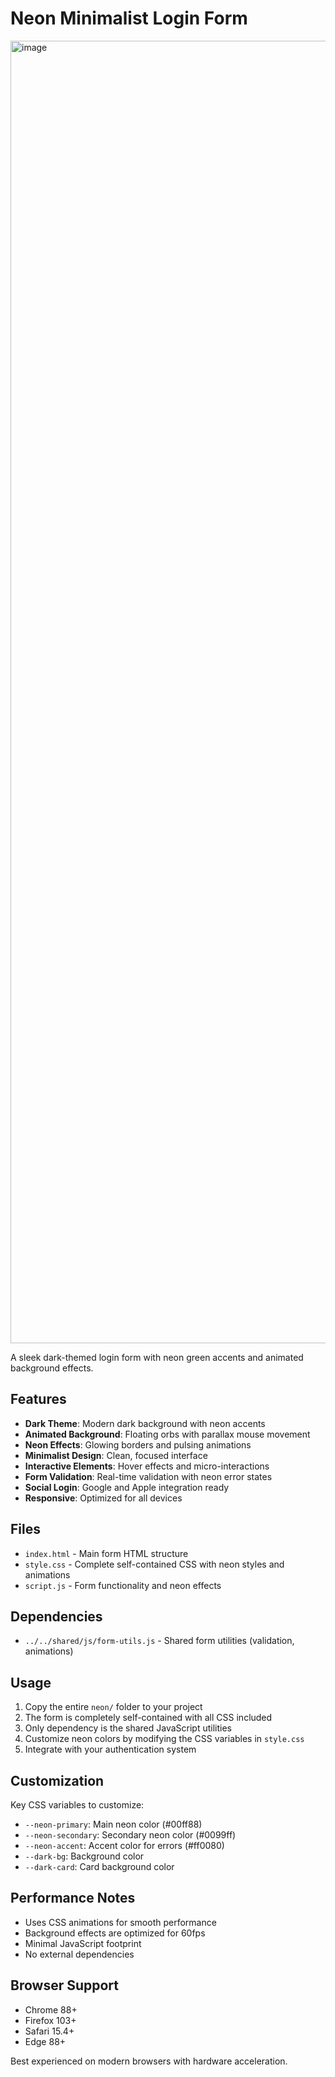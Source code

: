 # Neon Minimalist Login Form


<img width="3144" height="2084" alt="image" src="https://github.com/user-attachments/assets/6f128fd8-3b6a-4e61-ae0f-b1f2694cd1cf" />


A sleek dark-themed login form with neon green accents and animated background effects.

## Features

- **Dark Theme**: Modern dark background with neon accents
- **Animated Background**: Floating orbs with parallax mouse movement
- **Neon Effects**: Glowing borders and pulsing animations
- **Minimalist Design**: Clean, focused interface
- **Interactive Elements**: Hover effects and micro-interactions
- **Form Validation**: Real-time validation with neon error states
- **Social Login**: Google and Apple integration ready
- **Responsive**: Optimized for all devices

## Files

- `index.html` - Main form HTML structure
- `style.css` - Complete self-contained CSS with neon styles and animations
- `script.js` - Form functionality and neon effects

## Dependencies

- `../../shared/js/form-utils.js` - Shared form utilities (validation, animations)

## Usage

1. Copy the entire `neon/` folder to your project
2. The form is completely self-contained with all CSS included
3. Only dependency is the shared JavaScript utilities
4. Customize neon colors by modifying the CSS variables in `style.css`
5. Integrate with your authentication system

## Customization

Key CSS variables to customize:
- `--neon-primary`: Main neon color (#00ff88)
- `--neon-secondary`: Secondary neon color (#0099ff)
- `--neon-accent`: Accent color for errors (#ff0080)
- `--dark-bg`: Background color
- `--dark-card`: Card background color

## Performance Notes

- Uses CSS animations for smooth performance
- Background effects are optimized for 60fps
- Minimal JavaScript footprint
- No external dependencies

## Browser Support

- Chrome 88+
- Firefox 103+
- Safari 15.4+
- Edge 88+

Best experienced on modern browsers with hardware acceleration.
